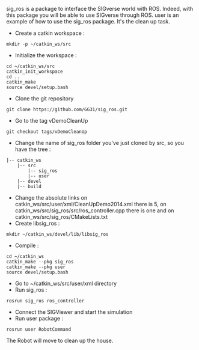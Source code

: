 sig_ros is a package to interface the SIGverse world with ROS. Indeed, with this package you will be able to use SIGverse through ROS.
user is an example of how to use the sig_ros package. It's the clean up task.

* Create a catkin workspace : 
```
mkdir -p ~/catkin_ws/src
```
* Initialize the workspace :
```
cd ~/catkin_ws/src
catkin_init_workspace
cd ..
catkin_make
source devel/setup.bash
```
* Clone the git repository
```
git clone https://github.com/GG31/sig_ros.git
```
* Go to the tag vDemoCleanUp
```
git checkout tags/vDemoCleanUp
```
* Change the name of sig_ros folder you've just cloned by src, so you have the tree : 
```
|-- catkin_ws
    |-- src
        |-- sig_ros
        |-- user
    |-- devel
    |-- build
```
* Change the absolute links on catkin_ws/src/user/xml/CleanUpDemo2014.xml there is 5, on catkin_ws/src/sig_ros/src/ros_controller.cpp there is one and on catkin_ws/src/sig_ros/CMakeLists.txt
* Create libsig_ros : 
```
mkdir ~/catkin_ws/devel/lib/libsig_ros
```
* Compile : 
```
cd ~/catkin_ws
catkin_make --pkg sig_ros
catkin_make --pkg user
source devel/setup.bash
```
* Go to ~/catkin_ws/src/user/xml directory
* Run sig_ros : 
```
rosrun sig_ros ros_controller
```
* Connect the SIGViewer and start the simulation
* Run user package : 
```
rosrun user RobotCommand
```
The Robot will move to clean up the house.
